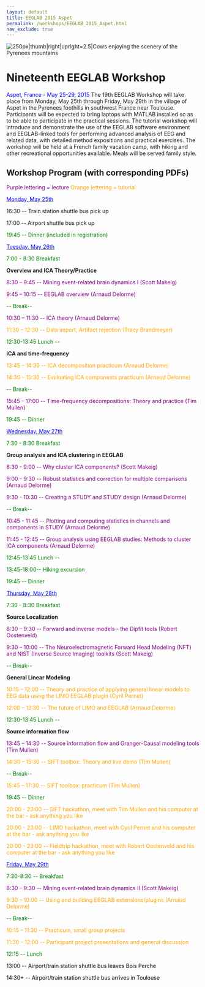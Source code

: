 ```yaml
---
layout: default
title: EEGLAB 2015 Aspet
permalink: /workshops/EEGLAB_2015_Aspet.html
nav_exclude: true
---
```


![250px\|thumb\|right\|upright=2.5\|Cows enjoying the scenery of the
Pyrenees mountains](/assets/images/Cow-breeds.jpg)

Nineteenth EEGLAB Workshop
==========================

<span style="color: blue">Aspet, France - May 25-29, 2015</span>
The 19th EEGLAB Workshop will take place from Monday, May 25th through
Friday, May 29th in the village of Aspet in the Pyrenees foothills in
southwest France near Toulouse. Participants will be expected to bring
laptops with MATLAB installed so as to be able to participate in the
practical sessions. The tutorial workshop will introduce and demonstrate
the use of the EEGLAB software environment and EEGLAB-linked tools for
performing advanced analysis of EEG and related data, with detailed
method expositions and practical exercises. The workshop will be held at
a French family vacation camp, with hiking and other recreational
opportunities available. Meals will be served family style.



Workshop Program (with corresponding PDFs)
------------------------------------------

<span style="color: purple">Purple lettering = lecture</span>
<span style="color: orange">Orange lettering = tutorial</span>

<u><span style="color: blue">Monday, May 25th</span></u>


16:30 -- Train station shuttle bus pick up

17:00 -- Airport shuttle bus pick up

<span style="color: green">19:45 -- Dinner (included in registration)</span>

<u><span style="color: blue">Tuesday, May 26th</span></u>


<span style="color: green">7:00 - 8:30 Breakfast</span>

<!-- -->


**Overview and ICA Theory/Practice**


<span style="color: purple">8:30 – 9:45 -- Mining event-related brain dynamics I (Scott Makeig)</span>

<span style="color: purple">9:45 – 10:15 -- EEGLAB overview (Arnaud Delorme)</span>


<span style="color: green">-- Break--</span>

<span style="color: purple">10:30 – 11:30 -- ICA theory (Arnaud Delorme)</span>

<span style="color: orange">11:30 – 12:30 -- Data import, Artifact rejection (Tracy Brandmeyer)</span>

<!-- -->


<span style="color: green">12:30-13:45 Lunch --</span>

<!-- -->


**ICA and time-frequency**


<span style="color: orange">13:45 – 14:30 -- ICA decomposition practicum (Arnaud Delorme)</span>

<span style="color: orange">14:30 – 15:30 -- Evaluating ICA components practicum (Arnaud Delorme)</span>


<span style="color: green">-- Break--</span>

<span style="color: purple">15:45 – 17:00 -- Time-frequency decompositions: Theory and practice (Tim Mullen)</span>

<!-- -->


<span style="color: green">19:45 -- Dinner</span>

<u><span style="color: blue">Wednesday, May 27th</span></u>


<span style="color: green">7:30 - 8:30 Breakfast</span>

<!-- -->


**Group analysis and ICA clustering in EEGLAB**


<span style="color: purple">8:30 - 9:00 -- Why cluster ICA components? (Scott Makeig)</span>

<span style="color: purple">9:00 - 9:30 -- Robust statistics and correction for multiple comparisons (Arnaud Delorme)</span>

<span style="color: purple">9:30 - 10:30 -- Creating a STUDY and STUDY design (Arnaud Delorme)</span>


<span style="color: green">-- Break--</span>

<!-- -->



<span style="color: purple">10:45 - 11:45 -- Plotting and computing statistics in channels and components in STUDY (Arnaud Delorme)</span>

<span style="color: purple">11:45 - 12:45 -- Group analysis using EEGLAB studies: Methods to cluster ICA components (Arnaud Delorme)</span>

<!-- -->


<span style="color: green">12:45-13:45 Lunch --</span>

<!-- -->


<span style="color: green">13:45-18:00-- Hiking excursion</span>

<!-- -->


<span style="color: green">19:45 -- Dinner</span>

<u><span style="color: blue">Thursday, May 28th</span></u>


<span style="color: green">7:30 - 8:30 Breakfast</span>

<!-- -->


**Source Localization**


<span style="color: purple">8:30 – 9:30 -- Forward and inverse models - the Dipfit tools (Robert Oostenveld)</span>

<span style="color: purple">9:30 – 10:00 -- The Neuroelectromagnetic Forward Head Modeling (NFT) and NIST (Inverse Source Imaging) toolkits (Scott Makeig)</span>

<!-- -->



<span style="color: green">-- Break--</span>

<!-- -->


**General Linear Modeling**


<span style="color: orange">10:15 – 12:00 -- Theory and practice of applying general linear models to EEG data using the LIMO EEGLAB plugin (Cyril Pernet)</span>

<span style="color: orange">12:00 – 12:30 -- The future of LIMO and EEGLAB (Arnaud Delorme)</span>

<!-- -->


<span style="color: green">12:30-13:45 Lunch --</span>

<!-- -->


**Source information flow**


<span style="color: purple">13:45 – 14:30 -- Source information flow and Granger-Causal modeling tools (Tim Mullen)</span>

<span style="color: orange">14:30 – 15:30 -- SIFT toolbox: Theory and live demo (Tim Mullen)</span>


<span style="color: green">-- Break--</span>

<span style="color: orange">15:45 – 17:30 -- SIFT toolbox: practicum (Tim Mullen)</span>

<!-- -->


<span style="color: green">19:45 -- Dinner </span>

<!-- -->



<span style="color: orange">20:00 - 23:00 -- SIFT hackathon, meet with Tim Mullen and his computer at the bar - ask anything you like </span>

<!-- -->



<span style="color: orange">20:00 - 23:00 -- LIMO hackathon, meet with Cyril Pernet and his computer at the bar - ask anything you like </span>

<!-- -->



<span style="color: orange">20:00 - 23:00 -- Fieldtrip hackathon, meet with Robert Oostenveld and his computer at the bar - ask anything you like </span>

<u><span style="color: blue">Friday, May 29th</span></u>


<span style="color: green">7:30-8:30 -- Breakfast</span>

<!-- -->



<span style="color: purple">8:30 – 9:30 -- Mining event-related brain dynamics II (Scott Makeig)</span>

<span style="color: orange">9:30 – 10:00 -- Using and building EEGLAB extensions/plugins (Arnaud Delorme)</span>

<!-- -->



<span style="color: green">-- Break--</span>

<!-- -->



<span style="color: orange">10:15 – 11:30 -- Practicum, small group projects</span>

<span style="color: orange">11:30 – 12:00 -- Participant project presentations and general discussion</span>

<!-- -->


<span style="color: green">12:15 -- Lunch</span>

<!-- -->


<span style="color: black">13:00 -- Airport/train station shuttle bus leaves Bois Perche</span>

<span style="color: black">14:30+ -- Airport/train station shuttle bus arrives in Toulouse</span>

